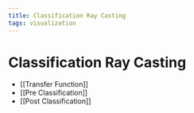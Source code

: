 ```yaml
---
title: Classification Ray Casting
tags: visualization
---
```


# Classification Ray Casting
- [[Transfer Function]]
- [[Pre Classification]]
- [[Post Classification]]
















































































